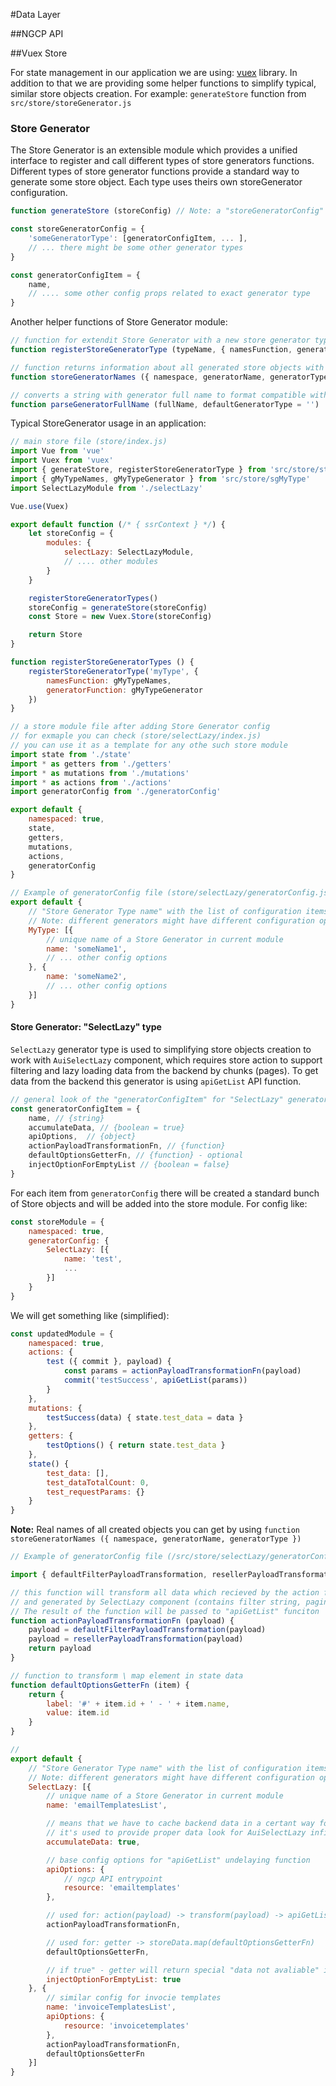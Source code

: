 #Data Layer

##NGCP API

##Vuex Store

For state management in our application we are using: [vuex](https://vuex.vuejs.org) library.
In addition to that we are providing some helper functions to simplify typical, similar store objects creation.
For example: `generateStore` function from `src/store/storeGenerator.js`

### Store Generator

The Store Generator is an extensible module which provides a unified interface to register and call different types of store generators functions.
Different types of store generator functions provide a standard way to generate some store object. Each type uses theirs own storeGenerator configuration.

```js
function generateStore (storeConfig) // Note: a "storeGeneratorConfig" should be provided as part of the modules configurations

const storeGeneratorConfig = {
    'someGeneratorType': [generatorConfigItem, ... ],
    // ... there might be some other generator types
}

const generatorConfigItem = {
    name,
    // .... some other config props related to exact generator type
}
```

Another helper functions of Store Generator module:
```js
// function for extendit Store Generator with a new store generator type functoin
function registerStoreGeneratorType (typeName, { namesFunction, generatorFunction })

// function returns information about all generated store objects with their names
function storeGeneratorNames ({ namespace, generatorName, generatorType })

// converts a string with generator full name to format compatible with "storeGeneratorNames" funciton
function parseGeneratorFullName (fullName, defaultGeneratorType = '')

```

Typical StoreGenerator usage in an application:
```js
// main store file (store/index.js)
import Vue from 'vue'
import Vuex from 'vuex'
import { generateStore, registerStoreGeneratorType } from 'src/store/storeGenerator'
import { gMyTypeNames, gMyTypeGenerator } from 'src/store/sgMyType'
import SelectLazyModule from './selectLazy'

Vue.use(Vuex)

export default function (/* { ssrContext } */) {
    let storeConfig = {
        modules: {
            selectLazy: SelectLazyModule,
            // .... other modules
        }
    }

    registerStoreGeneratorTypes()
    storeConfig = generateStore(storeConfig)
    const Store = new Vuex.Store(storeConfig)

    return Store
}

function registerStoreGeneratorTypes () {
    registerStoreGeneratorType('myType', {
        namesFunction: gMyTypeNames,
        generatorFunction: gMyTypeGenerator
    })
}
```

```js
// a store module file after adding Store Generator config
// for exmaple you can check (store/selectLazy/index.js)
// you can use it as a template for any othe such store module
import state from './state'
import * as getters from './getters'
import * as mutations from './mutations'
import * as actions from './actions'
import generatorConfig from './generatorConfig'

export default {
    namespaced: true,
    state,
    getters,
    mutations,
    actions,
    generatorConfig
}
```

```js
// Example of generatorConfig file (store/selectLazy/generatorConfig.js)
export default {
    // "Store Generator Type name" with the list of configuration items for that generator
    // Note: different generators might have different configuration options
    MyType: [{
        // unique name of a Store Generator in current module
        name: 'someName1',
        // ... other config options
    }, {
        name: 'someName2',
        // ... other config options
    }]
}
```

#### Store Generator: "SelectLazy" type

`SelectLazy` generator type is used to simplifying store objects creation to work with `AuiSelectLazy` component, which requires store action to support filtering and lazy loading data from the backend by chunks (pages).
To get data from the backend this generator is using `apiGetList` API function.

```js
// general look of the "generatorConfigItem" for "SelectLazy" generator type
const generatorConfigItem = {
    name, // {string}
    accumulateData, // {boolean = true}
    apiOptions,  // {object}
    actionPayloadTransformationFn, // {function}
    defaultOptionsGetterFn, // {function} - optional
    injectOptionForEmptyList // {boolean = false}
}
```

For each item from `generatorConfig` there will be created a standard bunch of Store objects and will be added into the store module.
For config like:
```js
const storeModule = {
    namespaced: true,
    generatorConfig: {
        SelectLazy: [{
            name: 'test',
            ...
        }]
    }
}
```
We will get something like (simplified):
```js
const updatedModule = {
    namespaced: true,
    actions: {
        test ({ commit }, payload) {
            const params = actionPayloadTransformationFn(payload)
            commit('testSuccess', apiGetList(params))
        }
    },
    mutations: {
        testSuccess(data) { state.test_data = data }
    },
    getters: {
        testOptions() { return state.test_data }
    },
    state() {
        test_data: [],
        test_dataTotalCount: 0,
        test_requestParams: {}
    }
}
```
**Note:** Real names of all created objects you can get by using `function storeGeneratorNames ({ namespace, generatorName, generatorType })`

```js
// Example of generatorConfig file (/src/store/selectLazy/generatorConfig.js)

import { defaultFilterPayloadTransformation, resellerPayloadTransformation } from 'src/api/common'

// this function will transform all data which recieved by the action function payload
// and generated by SelectLazy component (contains filter string, pagination, extra params etc).
// The result of the function will be passed to "apiGetList" funciton
function actionPayloadTransformationFn (payload) {
    payload = defaultFilterPayloadTransformation(payload)
    payload = resellerPayloadTransformation(payload)
    return payload
}

// function to transform \ map element in state data
function defaultOptionsGetterFn (item) {
    return {
        label: '#' + item.id + ' - ' + item.name,
        value: item.id
    }
}

//
export default {
    // "Store Generator Type name" with the list of configuration items for that generator
    // Note: different generators might have different configuration options
    SelectLazy: [{
        // unique name of a Store Generator in current module
        name: 'emailTemplatesList',

        // means that we have to cache backend data in a certant way for some requests to backend
        // it's used to provide proper data look for AuiSelectLazy infinite scroll
        accumulateData: true,

        // base config options for "apiGetList" undelaying function
        apiOptions: {
            // ngcp API entrypoint
            resource: 'emailtemplates'
        },

        // used for: action(payload) -> transform(payload) -> apiGetList
        actionPayloadTransformationFn,

        // used for: getter -> storeData.map(defaultOptionsGetterFn)
        defaultOptionsGetterFn,

        // if true" - getter will return special "data not avaliable" item if state is empty
        injectOptionForEmptyList: true
    }, {
        // similar config for invocie templates
        name: 'invoiceTemplatesList',
        apiOptions: {
            resource: 'invoicetemplates'
        },
        actionPayloadTransformationFn,
        defaultOptionsGetterFn
    }]
}
```
